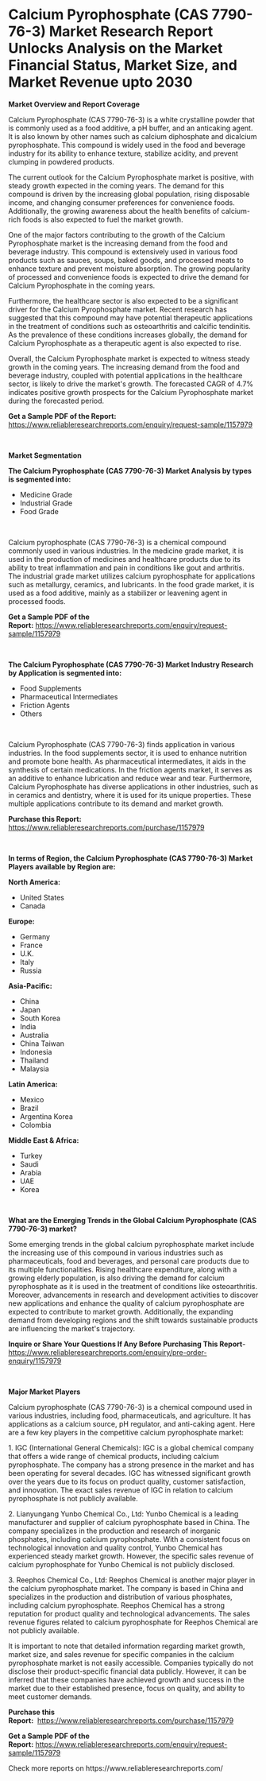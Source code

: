 <p><h1>Calcium Pyrophosphate (CAS 7790-76-3) Market Research Report Unlocks Analysis on the Market Financial Status, Market Size, and Market Revenue upto 2030</h1></p><p><strong>Market Overview and Report Coverage</strong></p>
<p><p>Calcium Pyrophosphate (CAS 7790-76-3) is a white crystalline powder that is commonly used as a food additive, a pH buffer, and an anticaking agent. It is also known by other names such as calcium diphosphate and dicalcium pyrophosphate. This compound is widely used in the food and beverage industry for its ability to enhance texture, stabilize acidity, and prevent clumping in powdered products.</p><p>The current outlook for the Calcium Pyrophosphate market is positive, with steady growth expected in the coming years. The demand for this compound is driven by the increasing global population, rising disposable income, and changing consumer preferences for convenience foods. Additionally, the growing awareness about the health benefits of calcium-rich foods is also expected to fuel the market growth.</p><p>One of the major factors contributing to the growth of the Calcium Pyrophosphate market is the increasing demand from the food and beverage industry. This compound is extensively used in various food products such as sauces, soups, baked goods, and processed meats to enhance texture and prevent moisture absorption. The growing popularity of processed and convenience foods is expected to drive the demand for Calcium Pyrophosphate in the coming years.</p><p>Furthermore, the healthcare sector is also expected to be a significant driver for the Calcium Pyrophosphate market. Recent research has suggested that this compound may have potential therapeutic applications in the treatment of conditions such as osteoarthritis and calcific tendinitis. As the prevalence of these conditions increases globally, the demand for Calcium Pyrophosphate as a therapeutic agent is also expected to rise.</p><p>Overall, the Calcium Pyrophosphate market is expected to witness steady growth in the coming years. The increasing demand from the food and beverage industry, coupled with potential applications in the healthcare sector, is likely to drive the market's growth. The forecasted CAGR of 4.7% indicates positive growth prospects for the Calcium Pyrophosphate market during the forecasted period.</p></p>
<p><strong>Get a Sample PDF of the Report:</strong> <a href="https://www.reliableresearchreports.com/enquiry/request-sample/1157979">https://www.reliableresearchreports.com/enquiry/request-sample/1157979</a></p>
<p>&nbsp;</p>
<p><strong>Market Segmentation</strong></p>
<p><strong>The Calcium Pyrophosphate (CAS 7790-76-3) Market Analysis by types is segmented into:</strong></p>
<p><ul><li>Medicine Grade</li><li>Industrial Grade</li><li>Food Grade</li></ul></p>
<p>&nbsp;</p>
<p><p>Calcium pyrophosphate (CAS 7790-76-3) is a chemical compound commonly used in various industries. In the medicine grade market, it is used in the production of medicines and healthcare products due to its ability to treat inflammation and pain in conditions like gout and arthritis. The industrial grade market utilizes calcium pyrophosphate for applications such as metallurgy, ceramics, and lubricants. In the food grade market, it is used as a food additive, mainly as a stabilizer or leavening agent in processed foods.</p></p>
<p><strong>Get a Sample PDF of the Report:</strong>&nbsp;<a href="https://www.reliableresearchreports.com/enquiry/request-sample/1157979">https://www.reliableresearchreports.com/enquiry/request-sample/1157979</a></p>
<p>&nbsp;</p>
<p><strong>The Calcium Pyrophosphate (CAS 7790-76-3) Market Industry Research by Application is segmented into:</strong></p>
<p><ul><li>Food Supplements</li><li>Pharmaceutical Intermediates</li><li>Friction Agents</li><li>Others</li></ul></p>
<p>&nbsp;</p>
<p><p>Calcium Pyrophosphate (CAS 7790-76-3) finds application in various industries. In the food supplements sector, it is used to enhance nutrition and promote bone health. As pharmaceutical intermediates, it aids in the synthesis of certain medications. In the friction agents market, it serves as an additive to enhance lubrication and reduce wear and tear. Furthermore, Calcium Pyrophosphate has diverse applications in other industries, such as in ceramics and dentistry, where it is used for its unique properties. These multiple applications contribute to its demand and market growth.</p></p>
<p><strong>Purchase this Report:</strong>&nbsp; <a href="https://www.reliableresearchreports.com/purchase/1157979">https://www.reliableresearchreports.com/purchase/1157979</a></p>
<p>&nbsp;</p>
<p><strong>In terms of Region, the Calcium Pyrophosphate (CAS 7790-76-3) Market Players available by Region are:</strong></p>
<p>
    <p> <strong> North America: </strong>
        <ul>
            <li>United States</li>
            <li>Canada</li>
        </ul>
        </p> 
    <p> <strong> Europe: </strong>
        <ul>
            <li>Germany</li>
            <li>France</li>
            <li>U.K.</li>
            <li>Italy</li>
            <li>Russia</li>
        </ul>
        </p> 
    <p> <strong> Asia-Pacific: </strong>
        <ul>
            <li>China</li>
            <li>Japan</li>
            <li>South Korea</li>
            <li>India</li>
            <li>Australia</li>
            <li>China Taiwan</li>
            <li>Indonesia</li>
            <li>Thailand</li>
            <li>Malaysia</li>
        </ul>
        </p> 
    <p> <strong> Latin America: </strong>
        <ul>
            <li>Mexico</li>
            <li>Brazil</li>
            <li>Argentina Korea</li>
            <li>Colombia</li>
        </ul>
        </p> 
    <p> <strong> Middle East & Africa: </strong>
        <ul>
            <li>Turkey</li>
            <li>Saudi</li>
            <li>Arabia</li>
            <li>UAE</li>
            <li>Korea</li>
        </ul>
    </p>
    </p>
<p>&nbsp;</p>
<p><strong>What are the Emerging Trends in the Global Calcium Pyrophosphate (CAS 7790-76-3) market?</strong></p>
<p><p>Some emerging trends in the global calcium pyrophosphate market include the increasing use of this compound in various industries such as pharmaceuticals, food and beverages, and personal care products due to its multiple functionalities. Rising healthcare expenditure, along with a growing elderly population, is also driving the demand for calcium pyrophosphate as it is used in the treatment of conditions like osteoarthritis. Moreover, advancements in research and development activities to discover new applications and enhance the quality of calcium pyrophosphate are expected to contribute to market growth. Additionally, the expanding demand from developing regions and the shift towards sustainable products are influencing the market's trajectory.</p></p>
<p><strong>Inquire or Share Your Questions If Any Before Purchasing This Report</strong>- <a href="https://www.reliableresearchreports.com/enquiry/pre-order-enquiry/1157979">https://www.reliableresearchreports.com/enquiry/pre-order-enquiry/1157979</a></p>
<p>&nbsp;</p>
<p><strong>Major Market Players</strong></p>
<p><p>Calcium pyrophosphate (CAS 7790-76-3) is a chemical compound used in various industries, including food, pharmaceuticals, and agriculture. It has applications as a calcium source, pH regulator, and anti-caking agent. Here are a few key players in the competitive calcium pyrophosphate market:</p><p>1. IGC (International General Chemicals): IGC is a global chemical company that offers a wide range of chemical products, including calcium pyrophosphate. The company has a strong presence in the market and has been operating for several decades. IGC has witnessed significant growth over the years due to its focus on product quality, customer satisfaction, and innovation. The exact sales revenue of IGC in relation to calcium pyrophosphate is not publicly available.</p><p>2. Lianyungang Yunbo Chemical Co., Ltd: Yunbo Chemical is a leading manufacturer and supplier of calcium pyrophosphate based in China. The company specializes in the production and research of inorganic phosphates, including calcium pyrophosphate. With a consistent focus on technological innovation and quality control, Yunbo Chemical has experienced steady market growth. However, the specific sales revenue of calcium pyrophosphate for Yunbo Chemical is not publicly disclosed.</p><p>3. Reephos Chemical Co., Ltd: Reephos Chemical is another major player in the calcium pyrophosphate market. The company is based in China and specializes in the production and distribution of various phosphates, including calcium pyrophosphate. Reephos Chemical has a strong reputation for product quality and technological advancements. The sales revenue figures related to calcium pyrophosphate for Reephos Chemical are not publicly available.</p><p>It is important to note that detailed information regarding market growth, market size, and sales revenue for specific companies in the calcium pyrophosphate market is not easily accessible. Companies typically do not disclose their product-specific financial data publicly. However, it can be inferred that these companies have achieved growth and success in the market due to their established presence, focus on quality, and ability to meet customer demands.</p></p>
<p><strong>Purchase this Report:</strong>&nbsp;&nbsp;<a href="https://www.reliableresearchreports.com/purchase/1157979">https://www.reliableresearchreports.com/purchase/1157979</a></p>
<p></p>
<p><strong>Get a Sample PDF of the Report:</strong>&nbsp;<a href="https://www.reliableresearchreports.com/enquiry/request-sample/1157979">https://www.reliableresearchreports.com/enquiry/request-sample/1157979</a></p>
<p>Check more reports on https://www.reliableresearchreports.com/</p>